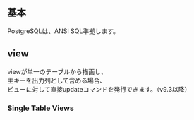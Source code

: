 ## 基本
PostgreSQLは、ANSI SQL準拠します。

## view
viewが単一のテーブルから描画し、  
主キーを出力列として含める場合、  
ビューに対して直接updateコマンドを発行できます。（v9.3以降）

### Single Table Views
### 
### 
### 
### 
### 
## 
## 
## 
## 
## 
## 
## 
## 
## 
## 
## 
## 
## 